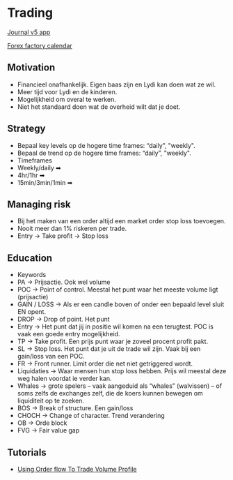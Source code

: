 # Trading

[Journal v5 app](https://github.com/kadimara/trading/tree/main/journal/#readme "Trading journal app where I can add my trades.")

[Forex factory calendar](https://www.forexfactory.com/calendar)

## Motivation

- Financieel onafhankelijk. Eigen baas zijn en Lydi kan doen wat ze wil.
- Meer tijd voor Lydi en de kinderen.
- Mogelijkheid om overal te werken.
- Niet het standaard doen wat de overheid wilt dat je doet.

## Strategy

- Bepaal key levels op de hogere time frames: “daily”, "weekly".
- Bepaal de trend op de hogere time frames: “daily”, "weekly".
- Timeframes
- Weekly/daily ➡
- 4hr/1hr ➡
- 15min/3min/1min ➡

## Managing risk

- Bij het maken van een order altijd een market order stop loss toevoegen.
- Nooit meer dan 1% riskeren per trade.
- Entry -> Take profit -> Stop loss

## Education

- Keywords
- PA -> Prijsactie. Ook wel volume
- POC -> Point of control. Meestal het punt waar het meeste volume ligt (prijsactie)
- GAIN / LOSS -> Als er een candle boven of onder een bepaald level sluit EN opent.
- DROP -> Drop of point. Het punt
- Entry -> Het punt dat jij in positie wil komen na een terugtest. POC is vaak een goede entry mogelijkheid.
- TP -> Take profit. Een prijs punt waar je zoveel procent profit pakt.
- SL -> Stop loss. Het punt dat je uit de trade wil zijn. Vaak bij een gain/loss van een POC.
- FR -> Front runner. Limit order die net niet getriggered wordt.
- Liquidaties -> Waar mensen hun stop loss hebben. Prijs wil meestal deze weg halen voordat ie verder kan.
- Whales -> grote spelers – vaak aangeduid als “whales” (walvissen) – of soms zelfs de exchanges zelf, die de koers kunnen bewegen om liquiditeit op te zoeken.
- BOS -> Break of structure. Een gain/loss
- CHOCH -> Change of character. Trend verandering
- OB -> Orde block
- FVG -> Fair value gap

## Tutorials

- [Using Order flow To Trade Volume Profile](https://www.youtube.com/watch?v=OfDhq3uiNjw)
